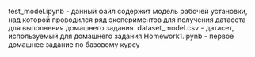 test_model.ipynb - данный файл содержит модель рабочей установки, над которой проводился ряд экспериментов для получения датасета для выполнения домашнего задания.
dataset_model.csv - датасет, используемый для домашнего задания
Homework1.ipynb - первое домашнее задание по базовому курсу
